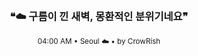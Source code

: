 <div align="center">

<br>

<h3>❝☁️ 구름이 낀 새벽, 몽환적인 분위기네요❞</h3>

<sub>04:00 AM • Seoul ☁️ • by CrowRish</sub>

<br>

</div>
